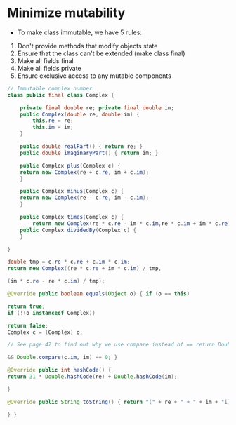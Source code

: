 # Minimize mutability
- To make class immutable, we have 5 rules:
1. Don't provide methods that modify objects state
2. Ensure that the class can't be extended (make class final)
3. Make all fields final
4. Make all fields private
5. Ensure exclusive access to any mutable components

```java
// Immutable complex number 
class public final class Complex {

	private final double re; private final double im;
	public Complex(double re, double im) { 
		this.re = re;  
		this.im = im;
	}

	public double realPart() { return re; } 
	public double imaginaryPart() { return im; }

	public Complex plus(Complex c) {  
	return new Complex(re + c.re, im + c.im);
	}

	public Complex minus(Complex c) { 
	return new Complex(re - c.re, im - c.im);
	}

	public Complex times(Complex c) {  
		return new Complex(re * c.re - im * c.im,re * c.im + im * c.re); 
	public Complex dividedBy(Complex c) {
	}

}

double tmp = c.re * c.re + c.im * c.im;  
return new Complex((re * c.re + im * c.im) / tmp,

(im * c.re - re * c.im) / tmp);

@Override public boolean equals(Object o) { if (o == this)

return true;  
if (!(o instanceof Complex))

return false;  
Complex c = (Complex) o;

// See page 47 to find out why we use compare instead of == return Double.compare(c.re, re) == 0

&& Double.compare(c.im, im) == 0; }

@Override public int hashCode() {  
return 31 * Double.hashCode(re) + Double.hashCode(im);

}

@Override public String toString() { return "(" + re + " + " + im + "i)";

} }
```
<!--stackedit_data:
eyJoaXN0b3J5IjpbMTAwODAyMDAwMV19
-->